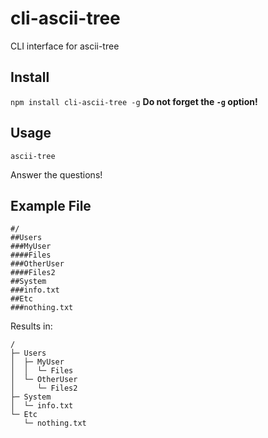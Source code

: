 # cli-ascii-tree
CLI interface for ascii-tree

## Install
`npm install cli-ascii-tree -g`
**Do not forget the `-g` option!**


## Usage
`ascii-tree`

Answer the questions!

## Example File

```
#/
##Users
###MyUser
####Files
###OtherUser
####Files2
##System
###info.txt
##Etc
###nothing.txt
```

Results in:

```
/
├─ Users
│  ├─ MyUser
│  │  └─ Files
│  └─ OtherUser
│     └─ Files2
├─ System
│  └─ info.txt
└─ Etc
   └─ nothing.txt
```
